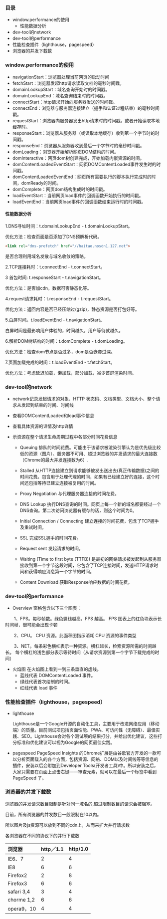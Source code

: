 ### 目录
- window.performance的使用
  - 性能数据分析  
- dev-tool的network
- dev-tool的performance
- 性能检查插件（lighthouse，pagespeed）
- 浏览器的并发下载数
  
### window.performance的使用

- navigationStart：浏览器处理当前网页的启动时间
- fetchStart：浏览器发起http请求读取文档的毫秒时间戳。
- domainLookupStart：域名查询开始时的时间戳。
- domainLookupEnd：域名查询结束时的时间戳。
- connectStart：http请求开始向服务器发送的时间戳。
- connectEnd：浏览器与服务器连接建立（握手和认证过程结束）的毫秒时间戳。
- requestStart：浏览器向服务器发出http请求时的时间戳。或者开始读取本地缓存时。
- responseStart：浏览器从服务器（或读取本地缓存）收到第一个字节时的时间戳。
- responseEnd：浏览器从服务器收到最后一个字节时的毫秒时间戳。
- domLoading：浏览器开始解析网页DOM结构的时间。
- domInteractive：网页dom树创建完成，开始加载内嵌资源的时间。
- domContentLoadedEventStart：网页DOMContentLoaded事件发生时的时间戳。
- domContentLoadedEventEnd：网页所有需要执行的脚本执行完成时的时间，domReady的时间。
- domComplete：网页dom结构生成时的时间戳。
- loadEventStart：当前网页load事件的回调函数开始执行的时间戳。
- loadEventEnd：当前网页load事件的回调函数结束运行时的时间戳。

#### 性能数据分析
1.DNS寻址时间：t.domainLookupEnd - t.domainLookupStart。

优化方法：检查页面是否添加了DNS预解析代码。
```html
<link rel="dns-prefetch" href="//haitao.nosdn1.127.net">
```
是否合理利用域名发散与域名收敛的策略。

2.TCP连接耗时：t.connectEnd - t.connectStart。

3 首包时间: t.responseStart - t.navigationStart。

优化方法：是否加cdn，数据可否静态化等。

4.request请求耗时：t.responseEnd - t.requestStart。

优化方法：返回内容是否已经压缩过(gzip)，静态资源是否打包好等。

5.白屏时间。t.loadEventEnd - t.navigationStart。

白屏时间是最影响用户体验的，时间越久，用户等待就越久。

6.解析DOM树结构的时间：t.domComplete - t.domLoading。

优化方法：检查dom节点是否过多，dom是否嵌套过深。

7.页面加载完成的时间：t.loadEventEnd - t.fetchStart。

优化方法：考虑延迟加载，懒加载，部分加载，减少首屏渲染时间。

### dev-tool的network
- network记录发起请求的对象、HTTP 状态码、文档类型、文档大小、整个请求从发起到结束的时间、时间线
- 查看DOMContentLoaded和load事件信息
- 查看具体资源的详情及http详情
- 示资源在整个请求生命周期过程中各部分时间花费信息

  - Queuing 排队的时间花费。可能由于该请求被渲染引擎认为是优先级比较低的资源（图片）、服务器不可用、超过浏览器的并发请求的最大连接数（Chrome的最大并发连接数为6）.

  - Stalled 从HTTP连接建立到请求能够被发出送出去(真正传输数据)之间的时间花费。包含用于处理代理的时间，如果有已经建立好的连接，这个时间还包括等待已建立连接被复用的时间。
 
  - Proxy Negotiation 与代理服务器连接的时间花费。
 
  - DNS Lookup 执行DNS查询的时间。网页上每一个新的域名都要经过一个DNS查询。第二次访问浏览器有缓存的话，则这个时间为0。
 
  - Initial Connection / Connecting 建立连接的时间花费，包含了TCP握手及重试时间。
 
  - SSL 完成SSL握手的时间花费。
  
  - Request sent 发起请求的时间。
 
  - Waiting (Time to first byte (TTFB)) 是最初的网络请求被发起到从服务器接收到第一个字节这段时间，它包含了TCP连接时间，发送HTTP请求时间和获得响应消息第一个字节的时间。
 
  - Content Download 获取Response响应数据的时间花费。

### dev-tool的performance

  - Overview 窗格包含以下三个图表：

　　1、FPS。每秒帧数。绿色竖线越高，FPS 越高。 FPS 图表上的红色块表示长时间帧，很可能会出现卡顿

　　2、CPU。 CPU 资源。此面积图指示消耗 CPU 资源的事件类型

　　3、NET。每条彩色横杠表示一种资源。横杠越长，检索资源所需的时间越长。 每个横杠的浅色部分表示等待时间（从请求资源到第一个字节下载完成的时间）
- 火焰图
  在火焰图上看到一到三条垂直的虚线。
  - 蓝线代表 DOMContentLoaded 事件。 
  - 绿线代表首次绘制的时间。 
  - 红线代表 load 事件

### 性能检查插件（lighthouse，pagespeed）

- lighthouse
  
  Lighthouse是一个Google开源的自动化工具，主要用于改进网络应用（移动端）的质量。目前测试项包括页面性能、PWA、可访问性（无障碍）、最佳实践、SEO。Lighthouse会对各个测试项的结果打分，并给出优化建议，这些打分标准和优化建议可以视为Google的网页最佳实践。
- pagespeed
  PageSpeed Insights 的Chrome扩展是由谷歌官方开发的一款可以分析页面载入的各个方面，包括资源、网络、DOM以及时间线等等信息的插件，安装以后会附加到Developer Tools(开发者工具)中。所以安装之后，大家只需要在页面上点击右键——审查元素，就可以在最后一个标签中看到 PageSpeed 了。

### 浏览器的并发下载数

浏览器的并发请求数目限制是针对同一域名的,超过限制数目的请求会被阻塞。

目前，所有浏览器的并发数目一般限制在10以内。

所以图片及js资源可以放到不同的cdn上，从而来扩大并行请求数

各浏览器在不同的协议下的并行下载数

| 浏览器     | http／1.1 | http/1.0 |
| :--------- | :-------- | :------- |
| IE6、7     | 2         | 4        |
| IE8        | 6         | 6        |
| Firefox2   | 2         | 8        |
| Firefox3   | 6         | 6        |
| safari 3,4 | 3         | 4        |
| chorme 1,2 | 6         | 6        |
| opera9，10 | 4         | 4        |